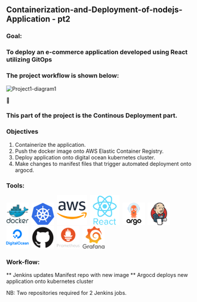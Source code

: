## Containerization-and-Deployment-of-nodejs-Application - pt2

### Goal:

### To deploy an e-commerce application developed using React utilizing GitOps 

### The project workflow is shown below:


  ![Project1-diagram1](https://github.com/Noettie/End-to-End-automated-CI-CD-Pipeline-utilizing-GitOps-PART-ONE/assets/108426517/b56293f8-f11e-4745-80eb-edb06a1f4eb1) 


 :bookmark: 
 ### This part of the project is the Continous Deployment part. 

### Objectives

1. Containerize the application.
2. Push the docker image onto AWS Elastic Container Registry.
3. Deploy application onto digital ocean kubernetes cluster.
4. Make changes to manifest files that trigger automated deployment onto argocd.

### Tools:

<div>
  <img src="https://github.com/devicons/devicon/blob/master/icons/docker/docker-original-wordmark.svg" width="60"/>&nbsp;
  <img src="https://github.com/devicons/devicon/blob/master/icons/kubernetes/kubernetes-plain.svg" width="60"/>&nbsp;
  <img src="https://github.com/devicons/devicon/blob/master/icons/amazonwebservices/amazonwebservices-original-wordmark.svg" width="80"/>&nbsp;
  <img src="https://github.com/devicons/devicon/blob/master/icons/react/react-original-wordmark.svg" width="80"/>&nbsp;
  <img src="https://github.com/devicons/devicon/blob/master/icons/argocd/argocd-original-wordmark.svg" width="60"/>&nbsp;
  <img src="https://github.com/devicons/devicon/blob/master/icons/jenkins/jenkins-original.svg" width="60"/>&nbsp;
  <img src="https://github.com/devicons/devicon/blob/master/icons/digitalocean/digitalocean-original-wordmark.svg" width="60"/>&nbsp;
  <img src="https://github.com/devicons/devicon/blob/master/icons/github/github-original.svg" width="60"/>&nbsp;
  <img src="https://github.com/devicons/devicon/blob/master/icons/prometheus/prometheus-original-wordmark.svg" width="60"/>&nbsp;
  <img src="https://github.com/devicons/devicon/blob/master/icons/grafana/grafana-original-wordmark.svg"  width="60"/>&nbsp;
<div>

### Work-flow:
** Jenkins updates Manifest repo with new image
** Argocd deploys new application onto kubernetes cluster

NB: Two repositories required for 2 Jenkins jobs.



  
